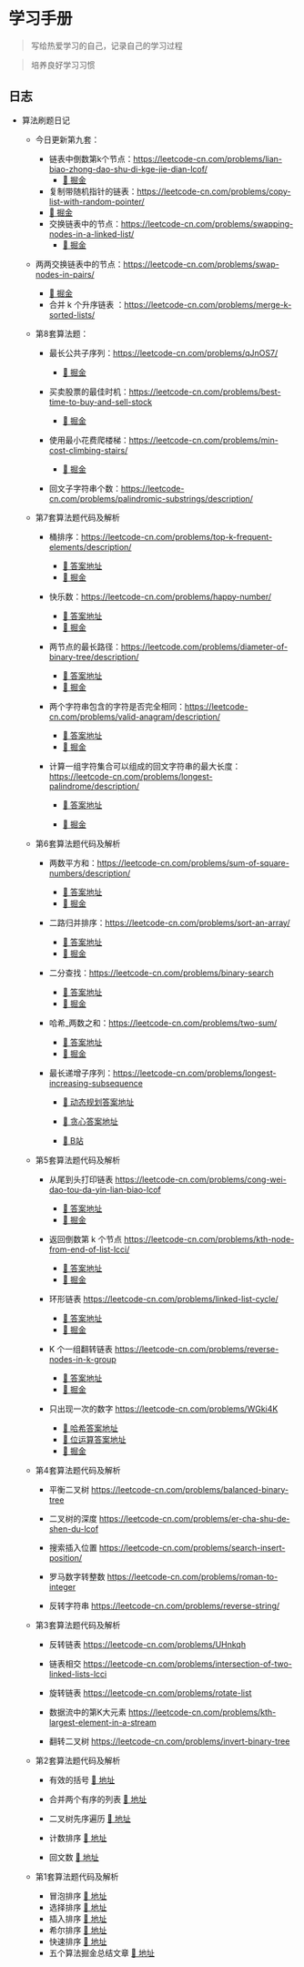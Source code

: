 # 学习手册

> 写给热爱学习的自己，记录自己的学习过程

> 培养良好学习习惯



## 日志

- 算法刷题日记

  - 今日更新第九套：

    - 链表中倒数第k个节点：https://leetcode-cn.com/problems/lian-biao-zhong-dao-shu-di-kge-jie-dian-lcof/
      - [🔗 掘金](https://juejin.cn/post/7032201682939461669)
    - 复制带随机指针的链表：https://leetcode-cn.com/problems/copy-list-with-random-pointer/
    - [🔗 掘金](https://juejin.cn/post/7031913888866107428)
    - 交换链表中的节点：https://leetcode-cn.com/problems/swapping-nodes-in-a-linked-list/
      - [🔗 掘金](https://juejin.cn/post/7031544177238212615)
  - 两两交换链表中的节点：https://leetcode-cn.com/problems/swap-nodes-in-pairs/
      - [🔗 掘金](https://juejin.cn/post/7031541975631265828)
    - 合并 k 个升序链表 ：https://leetcode-cn.com/problems/merge-k-sorted-lists/

  - 第8套算法题：

    - 最长公共子序列：https://leetcode-cn.com/problems/qJnOS7/
      - [🔗 掘金](https://juejin.cn/post/7031165042712117261)
  
    - 买卖股票的最佳时机：https://leetcode-cn.com/problems/best-time-to-buy-and-sell-stock 
      - [🔗 掘金](https://juejin.cn/post/7031536627222577182)
  
    - 使用最小花费爬楼梯：https://leetcode-cn.com/problems/min-cost-climbing-stairs/ 
      - [🔗 掘金](https://juejin.cn/post/7031150766358429709)
  
    - 回文子字符串个数：https://leetcode-cn.com/problems/palindromic-substrings/description/
  
  - 第7套算法题代码及解析
  
    - 桶排序：https://leetcode-cn.com/problems/top-k-frequent-elements/description/
  
      - [🔗 答案地址](https://github.com/linyuhong97/amumua-studybook/blob/main/src/array/k-frequent.js)
      - [🔗 掘金](https://juejin.cn/post/7030323873417527304)
  
    - 快乐数：https://leetcode-cn.com/problems/happy-number/

      - [🔗 答案地址](https://github.com/linyuhong97/amumua-studybook/blob/main/src/hash/happy-number.js)
      - [🔗 掘金](https://juejin.cn/post/7030316173581352968)
  
     - 两节点的最长路径：https://leetcode.com/problems/diameter-of-binary-tree/description/

       - [🔗 答案地址](https://github.com/linyuhong97/amumua-studybook/blob/main/src/binary-tree/diameter.js)
       - [🔗 掘金](https://juejin.cn/post/7030320704478248997)
  
     - 两个字符串包含的字符是否完全相同：https://leetcode-cn.com/problems/valid-anagram/description/

       - [🔗 答案地址](https://github.com/linyuhong97/amumua-studybook/blob/main/src/hash/anagram.js)
       - [🔗 掘金](https://juejin.cn/post/7030344981877358629)
  
     - 计算一组字符集合可以组成的回文字符串的最大长度：https://leetcode-cn.com/problems/longest-palindrome/description/

       - [🔗 答案地址](https://github.com/linyuhong97/amumua-studybook/blob/main/src/hash/longest-palindrome.js)
       
       - [🔗 掘金](https://juejin.cn/post/7030348587384963102)
       
         
  
  - 第6套算法题代码及解析
  
    - 两数平方和：https://leetcode-cn.com/problems/sum-of-square-numbers/description/
  
      - [🔗 答案地址](https://github.com/linyuhong97/amumua-studybook/blob/main/src/hash/judge-square-sum.js)
      - [🔗 掘金](https://juejin.cn/post/7030387626959962126)
  
    - 二路归并排序：https://leetcode-cn.com/problems/sort-an-array/

      - [🔗 答案地址](https://github.com/linyuhong97/amumua-studybook/blob/main/src/array/sort-array.js)
      - [🔗 掘金](https://juejin.cn/post/7030399648934133773)
  
     - 二分查找：https://leetcode-cn.com/problems/binary-search
  
       - [🔗 答案地址](https://github.com/linyuhong97/amumua-studybook/blob/main/src/binary-search/search.js)
       - [🔗 掘金](https://juejin.cn/post/7030390147455647781)
  
     - 哈希_两数之和：https://leetcode-cn.com/problems/two-sum/
  
       - [🔗 答案地址](https://github.com/linyuhong97/amumua-studybook/blob/main/src/hash/two-sum.js)
       - [🔗 掘金](https://juejin.cn/post/7030393545936601095)
  
     - 最长递增子序列：https://leetcode-cn.com/problems/longest-increasing-subsequence
  
       - [🔗 动态规划答案地址](https://github.com/linyuhong97/amumua-studybook/blob/main/src/dp/max-sub-list.js)
  
       - [🔗 贪心答案地址](https://github.com/linyuhong97/amumua-studybook/blob/main/src/binary-search/max-sub-list.js)
  
       - [🔗 B站](https://www.bilibili.com/video/BV1yf4y1T7wB/)
  
         
  
  - 第5套算法题代码及解析
  
    - 从尾到头打印链表 https://leetcode-cn.com/problems/cong-wei-dao-tou-da-yin-lian-biao-lcof 
  
      - [🔗 答案地址](https://github.com/linyuhong97/amumua-studybook/blob/main/src/linked-list/reverse-print.js)
      - [🔗 掘金](https://juejin.cn/post/7030409901063012365)
  
    - 返回倒数第 k 个节点 https://leetcode-cn.com/problems/kth-node-from-end-of-list-lcci/ 
  
      - [🔗 答案地址](https://github.com/linyuhong97/amumua-studybook/blob/main/src/linked-list/kth-to-last.js)
      - [🔗 掘金](https://juejin.cn/post/7030412544602816519)
  
    - 环形链表 https://leetcode-cn.com/problems/linked-list-cycle/
  
      - [🔗 答案地址](https://github.com/linyuhong97/amumua-studybook/blob/main/src/linked-list/has-cycle.js)
      - [🔗 掘金](https://juejin.cn/post/7030416378863550478)
  
    - K 个一组翻转链表 https://leetcode-cn.com/problems/reverse-nodes-in-k-group
  
      - [🔗 答案地址](https://github.com/linyuhong97/amumua-studybook/blob/main/src/linked-list/reverse-k-group.js)
      - [🔗 掘金](https://juejin.cn/post/7030696313264013349)
  
    - 只出现一次的数字 https://leetcode-cn.com/problems/WGki4K
  
      - [🔗 哈希答案地址](https://github.com/linyuhong97/amumua-studybook/blob/main/src/hash/single-number.js)
      - [🔗 位运算答案地址](https://github.com/linyuhong97/amumua-studybook/blob/main/src/bitwise/single-number.js)
      - [🔗 掘金](https://juejin.cn/post/7030638445915553822)
  
      
  
  - 第4套算法题代码及解析
  
    - 平衡二叉树 https://leetcode-cn.com/problems/balanced-binary-tree
  
    - 二叉树的深度 https://leetcode-cn.com/problems/er-cha-shu-de-shen-du-lcof
  
    - 搜索插入位置 https://leetcode-cn.com/problems/search-insert-position/
  
    - 罗马数字转整数 https://leetcode-cn.com/problems/roman-to-integer
  
    - 反转字符串 https://leetcode-cn.com/problems/reverse-string/
  
      
  
  - 第3套算法题代码及解析
  
    - 反转链表 https://leetcode-cn.com/problems/UHnkqh
  
    - 链表相交 https://leetcode-cn.com/problems/intersection-of-two-linked-lists-lcci
  
    - 旋转链表 https://leetcode-cn.com/problems/rotate-list
  
    - 数据流中的第K大元素 https://leetcode-cn.com/problems/kth-largest-element-in-a-stream
  
    - 翻转二叉树 https://leetcode-cn.com/problems/invert-binary-tree
  
      
  
  - 第2套算法题代码及解析
  
    - 有效的括号  [🔗 地址](https://github.com/linyuhong97/amumua-studybook/blob/main/src/stack/match-bracket.js)
  
    - 合并两个有序的列表  [🔗 地址](https://github.com/linyuhong97/amumua-studybook/blob/main/src/linked-list/merge-two-list.js)
  
    - 二叉树先序遍历  [🔗 地址](https://github.com/linyuhong97/amumua-studybook/blob/main/src/binary-tree/preorder.js)
  
    - 计数排序  [🔗 地址](https://github.com/linyuhong97/amumua-studybook/blob/main/src/sorting-algorithm/count-sort.html)
  
    - 回文数  [🔗 地址](https://github.com/linyuhong97/amumua-studybook/blob/main/src/array/palindrome-number.js)
  
      
  
  - 第1套算法题代码及解析
  
    - 冒泡排序  [🔗 地址](https://github.com/linyuhong97/amumua-studybook/blob/main/src/sorting-algorithm/bubble-sort.html)
    - 选择排序  [🔗 地址](https://github.com/linyuhong97/amumua-studybook/blob/main/src/sorting-algorithm/select-sort.html)
    - 插入排序  [🔗 地址](https://github.com/linyuhong97/amumua-studybook/blob/main/src/sorting-algorithm/insert-sort.html)
    - 希尔排序  [🔗 地址](https://github.com/linyuhong97/amumua-studybook/blob/main/src/sorting-algorithm/shell-sort.html)
    - 快速排序  [🔗 地址](https://github.com/linyuhong97/amumua-studybook/blob/main/src/sorting-algorithm/quick-sort.html)
    - 五个算法掘金总结文章  [🔗 地址](https://juejin.cn/post/7024497086347509791)
  
    
  
    
  


